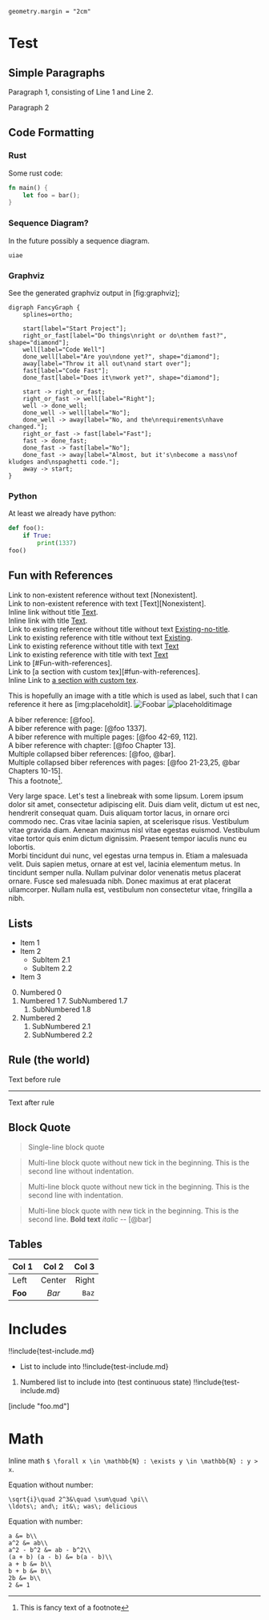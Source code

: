 ```pundoc
geometry.margin = "2cm"
```

# Test

## Simple Paragraphs

Paragraph 1, consisting of Line 1
and Line 2.

Paragraph 2

## Code Formatting

### Rust

Some rust code:

```rust
fn main() {
    let foo = bar();
}
```

### Sequence Diagram?

In the future possibly a sequence diagram.

```sequence
uiae
```

### Graphviz

See the generated graphviz output in [fig:graphviz];

```graphviz,label=graphviz,caption=Fancy Graph,width=0.5\textwidth,height=0.5\textwidth,scale=0.4
digraph FancyGraph {
    splines=ortho;
    
    start[label="Start Project"];
    right_or_fast[label="Do things\nright or do\nthem fast?", shape="diamond"];
    well[label="Code Well"]
    done_well[label="Are you\ndone yet?", shape="diamond"];
    away[label="Throw it all out\nand start over"];
    fast[label="Code Fast"];
    done_fast[label="Does it\nwork yet?", shape="diamond"];
    
    start -> right_or_fast;
    right_or_fast -> well[label="Right"];
    well -> done_well;
    done_well -> well[label="No"];
    done_well -> away[label="No, and the\nrequirements\nhave changed."];
    right_or_fast -> fast[label="Fast"];
    fast -> done_fast;
    done_fast -> fast[label="No"];
    done_fast -> away[label="Almost, but it's\nbecome a mass\nof kludges and\nspaghetti code."];
    away -> start;
}
```

### Python

At least we already have python:

```python
def foo():
    if True:
        print(1337)
foo()
```

## Fun with References

Link to non-existent reference without text [Nonexistent].  
Link to non-existent reference with text [Text][Nonexistent].  
Inline link without title [Text](Link).  
Inline link with title [Text](Link "Title").  
Link to existing reference without title without text [Existing-no-title].  
Link to existing reference with title without text [Existing].  
Link to existing reference without title with text [Text][Existing-no-title]  
Link to existing reference with title with text [Text][Existing]  
Link to [#Fun-with-references].  
Link to [a section with custom tex][#fun-with-references].  
Inline Link to [a section with custom tex](#fun-with-references).  

[existing-no-title]: Link
[eXisting]: Link "Title"

This is hopefully an image with a title which is used as label, such that I can reference it here as [img:placeholdit].
![Foobar](100x100.png "placeholdit")
![placeholditimage]

[placeholditimage]: 100x100.png

A biber reference: [@foo].  
A biber reference with page: [@foo 1337].  
A biber reference with multiple pages: [@foo 42-69, 112].  
A biber reference with chapter: [@foo Chapter 13].  
Multiple collapsed biber references: [@foo, @bar].  
Multiple collapsed biber references with pages: [@foo 21-23,25, @bar Chapters 10-15].  
This a footnote[^foo].

[^foo]: This is fancy text of a footnote

Very large       space.
Let's test a linebreak with some lipsum.
Lorem ipsum dolor sit amet, consectetur adipiscing elit.
Duis diam velit, dictum ut est nec, hendrerit consequat quam.
Duis aliquam tortor lacus, in ornare orci commodo nec.
Cras vitae lacinia sapien, at scelerisque risus.
Vestibulum vitae gravida diam.
Aenean maximus nisl vitae egestas euismod.
Vestibulum vitae tortor quis enim dictum dignissim.
Praesent tempor iaculis nunc eu lobortis.  
Morbi tincidunt dui nunc, vel egestas urna tempus in.
Etiam a malesuada velit.
Duis sapien metus, ornare at est vel, lacinia elementum metus.
In tincidunt semper nulla.
Nullam pulvinar dolor venenatis metus placerat ornare.
Fusce sed malesuada nibh.
Donec maximus at erat placerat ullamcorper.
Nullam nulla est, vestibulum non consectetur vitae, fringilla a nibh.

## Lists

* Item 1
* Item 2
    + SubItem 2.1
    + SubItem 2.2
* Item 3

0. Numbered 0
1. Numbered 1
    7. SubNumbered 1.7
    1. SubNumbered 1.8
2. Numbered 2
    1. SubNumbered 2.1
    1. SubNumbered 2.2
    
## Rule (the world)

Text before rule

---
Text after rule

## Block Quote

> Single-line block quote

> Multi-line block quote without new tick in the beginning.
This is the second line without indentation.

> Multi-line block quote without new tick in the beginning.
  This is the second line with indentation.

> Multi-line block quote with new tick in the beginning.
> This is the second line.
> **Bold text** *italic*
> -- [@bar]

## Tables

Col 1 | Col 2 | Col 3
:-- | :-: | --:
Left | Center | Right
**Foo** | *Bar* | `Baz`

# Includes

!!include{test-include.md}

* List to include into
  !!include{test-include.md}

1. Numbered list to include into (test continuous state)
  !!include{test-include.md}

[include "foo.md"]

# Math

Inline math `$ \forall x \in \mathbb{N} : \exists y \in \mathbb{N} : y > x`.

Equation without number:

```$$
\sqrt{i}\quad 2^3&\quad \sum\quad \pi\\
\ldots\; and\; it&\; was\; delicious
```

Equation with number:

```$$$
a &= b\\
a^2 &= ab\\
a^2 - b^2 &= ab - b^2\\
(a + b) (a - b) &= b(a - b)\\
a + b &= b\\
b + b &= b\\
2b &= b\\
2 &= 1
```
